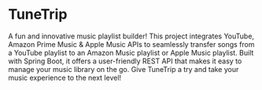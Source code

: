 # TuneTrip

A fun and innovative music playlist builder! This project integrates YouTube, Amazon Prime Music & Apple Music APIs to seamlessly transfer songs from a YouTube playlist to an Amazon Music playlist or Apple Music playlist. Built with Spring Boot, it offers a user-friendly REST API that makes it easy to manage your music library on the go. Give TuneTrip a try and take your music experience to the next level!
